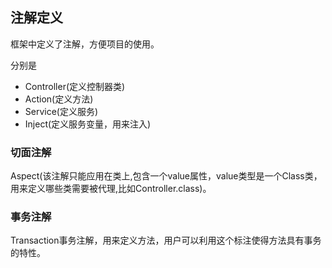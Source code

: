 ## 注解定义
框架中定义了注解，方便项目的使用。

分别是
 - Controller(定义控制器类)
 - Action(定义方法)
 - Service(定义服务)
 - Inject(定义服务变量，用来注入)

### 切面注解
Aspect(该注解只能应用在类上,包含一个value属性，value类型是一个Class类，用来定义哪些类需要被代理,比如Controller.class)。

### 事务注解
Transaction事务注解，用来定义方法，用户可以利用这个标注使得方法具有事务的特性。

